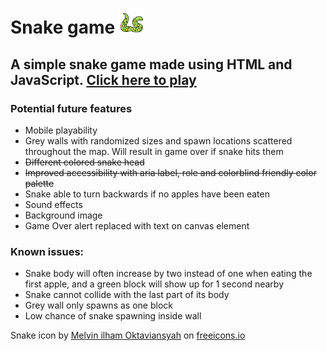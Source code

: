 # Snake game <img src="/favicon.svg" alt="snake icon" width="40" height="40"/>

## A simple snake game made using HTML and JavaScript. [Click here to play](https://tanix98.github.io/snake-game/)

### Potential future features
- Mobile playability
- Grey walls with randomized sizes and spawn locations scattered throughout the map. Will result in game over if snake hits them
- ~~Different colored snake head~~
- ~~Improved accessibility with aria label, role and colorblind friendly color palette~~
- Snake able to turn backwards if no apples have been eaten
- Sound effects
- Background image
- Game Over alert replaced with text on canvas element

### Known issues:
- Snake body will often increase by two instead of one when eating the first apple, and a green block will show up for 1 second nearby
- Snake cannot collide with the last part of its body
- Grey wall only spawns as one block
- Low chance of snake spawning inside wall

Snake icon by <a href="https://freeicons.io/profile/8939">Melvin ilham Oktaviansyah</a> on <a href="https://freeicons.io">freeicons.io</a>